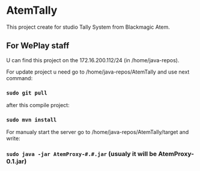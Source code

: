 # AtemTally

This project create for studio Tally System from Blackmagic Atem.

## For WePlay staff
U can find this project on the 172.16.200.112/24 (in /home/java-repos).

For update project u need go to /home/java-repos/AtemTally and use next command: 

### `sudo git pull` 

after this compile project: 

### `sudo mvn install` 

For manualy start the server go to /home/java-repos/AtemTally/target and write: 

### `sudo java -jar AtemProxy-#.#.jar` (usualy it will be AtemProxy-0.1.jar)

